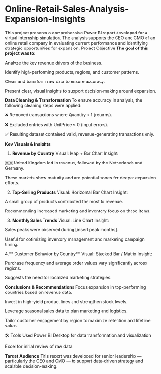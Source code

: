 # Online-Retail-Sales-Analysis-Expansion-Insights
This project presents a comprehensive Power BI report developed for a virtual internship simulation. The analysis supports the CEO and CMO of an online retail company in evaluating current performance and identifying strategic opportunities for expansion.
 Project Objective
**The goal of this project was to:**

Analyze the key revenue drivers of the business.

Identify high-performing products, regions, and customer patterns.

Clean and transform raw data to ensure accuracy.

Present clear, visual insights to support decision-making around expansion.

 **Data Cleaning & Transformation**
To ensure accuracy in analysis, the following cleaning steps were applied:

❌ Removed transactions where Quantity < 1 (returns).

❌ Excluded entries with UnitPrice ≤ 0 (input errors).

✅ Resulting dataset contained valid, revenue-generating transactions only.

 **Key Visuals & Insights**
1. **Revenue by Country**
Visual: Map + Bar Chart
Insight:

🇬🇧 United Kingdom led in revenue, followed by the Netherlands and Germany.

These markets show maturity and are potential zones for deeper expansion efforts.

2. **Top-Selling Products**
Visual: Horizontal Bar Chart
Insight:

A small group of products contributed the most to revenue.

Recommending increased marketing and inventory focus on these items.

3. **Monthly Sales Trends**
Visual: Line Chart
Insight:

Sales peaks were observed during [insert peak months].

Useful for optimizing inventory management and marketing campaign timing.

4.** Customer Behavior by Country**
Visual: Stacked Bar / Matrix
Insight:

Purchase frequency and average order values vary significantly across regions.

Suggests the need for localized marketing strategies.

**Conclusions & Recommendations**
Focus expansion in top-performing countries based on revenue data.

Invest in high-yield product lines and strengthen stock levels.

Leverage seasonal sales data to plan marketing and logistics.

Tailor customer engagement by region to maximize retention and lifetime value.


🛠 Tools Used
Power BI Desktop for data transformation and visualization

Excel for initial review of raw data

 **Target Audience**
This report was developed for senior leadership — particularly the CEO and CMO — to support data-driven strategy and scalable decision-making.

